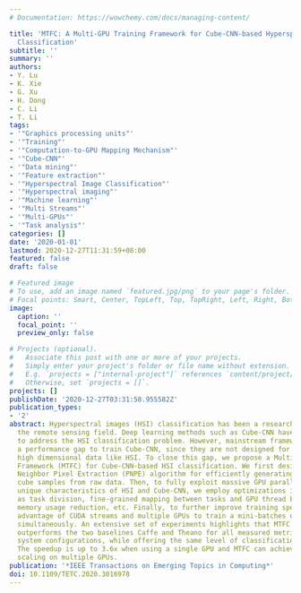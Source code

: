 ```yaml
---
# Documentation: https://wowchemy.com/docs/managing-content/

title: 'MTFC: A Multi-GPU Training Framework for Cube-CNN-based Hyperspectral Image
  Classification'
subtitle: ''
summary: ''
authors:
- Y. Lu
- K. Xie
- G. Xu
- H. Dong
- C. Li
- T. Li
tags:
- '"Graphics processing units"'
- '"Training"'
- '"Computation-to-GPU Mapping Mechanism"'
- '"Cube-CNN"'
- '"Data mining"'
- '"Feature extraction"'
- '"Hyperspectral Image Classification"'
- '"Hyperspectral imaging"'
- '"Machine learning"'
- '"Multi Streams"'
- '"Multi-GPUs"'
- '"Task analysis"'
categories: []
date: '2020-01-01'
lastmod: 2020-12-27T11:31:59+08:00
featured: false
draft: false

# Featured image
# To use, add an image named `featured.jpg/png` to your page's folder.
# Focal points: Smart, Center, TopLeft, Top, TopRight, Left, Right, BottomLeft, Bottom, BottomRight.
image:
  caption: ''
  focal_point: ''
  preview_only: false

# Projects (optional).
#   Associate this post with one or more of your projects.
#   Simply enter your project's folder or file name without extension.
#   E.g. `projects = ["internal-project"]` references `content/project/deep-learning/index.md`.
#   Otherwise, set `projects = []`.
projects: []
publishDate: '2020-12-27T03:31:58.955582Z'
publication_types:
- '2'
abstract: Hyperspectral images (HSI) classification has been a research hotspot in
  the remote sensing field. Deep learning methods such as Cube-CNN have been applied
  to address the HSI classification problem. However, mainstream frameworks exist
  a performance gap to train Cube-CNN, since they are not designed for processing
  high dimensional data like HSI. To close this gap, we propose a Multi-GPU Training
  Framework (MTFC) for Cube-CNN-based HSI classification. We first design a Parallel
  Neighbor Pixel Extraction (PNPE) algorithm for efficiently generating 3-dimensional
  cube samples from raw data. Then, to fully exploit massive GPU parallelism and realize
  unique characteristics of HSI and Cube-CNN, we employ optimizations in MTFC such
  as task division, fine-grained mapping between tasks and GPU thread blocks, shared
  memory usage reduction, etc. Finally, to further improve training speed, we take
  advantage of CUDA streams and multiple GPUs to train a mini-batches of data samples
  simultaneously. An extensive set of experiments highlights that MTFC constantly
  outperforms the two baselines Caffe and Theano for all measured metrics across all
  system configurations, while offering the same level of classification accuracy.
  The speedup is up to 3.6x when using a single GPU and MTFC can achieve a rough linear
  scaling on multiple GPUs.
publication: '*IEEE Transactions on Emerging Topics in Computing*'
doi: 10.1109/TETC.2020.3016978
---
```

